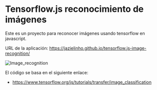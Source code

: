 # Tensorflow.js reconocimiento de imágenes

Este es un proyecto para reconocer imágenes usando tensorflow en javascript.

URL de la aplicación: https://jazielinho.github.io/tensorflow.js-image-recognition/

![Image_recognition]('images_tensorflow.PNG')


El código se basa en el siguiente enlace:

* https://www.tensorflow.org/js/tutorials/transfer/image_classification



